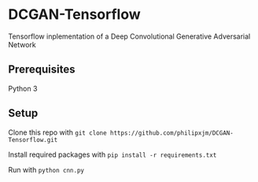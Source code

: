 # DCGAN-Tensorflow
Tensorflow inplementation of a Deep Convolutional Generative Adversarial Network
## Prerequisites
Python 3
## Setup
Clone this repo with `git clone https://github.com/philipxjm/DCGAN-Tensorflow.git`

Install required packages with `pip install -r requirements.txt`

Run with `python cnn.py`
